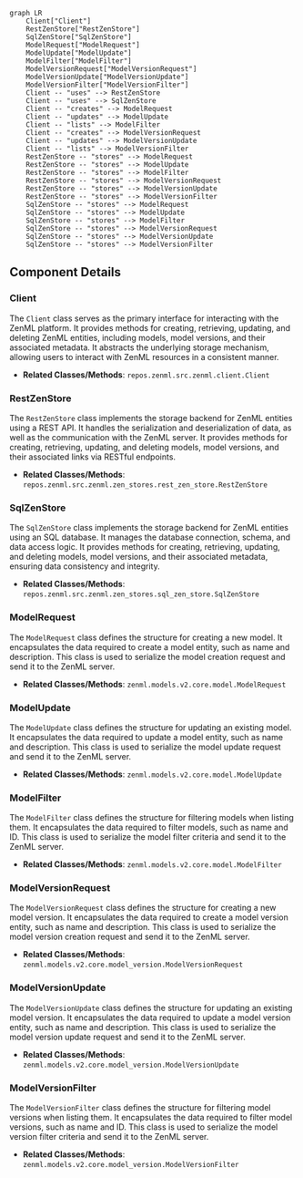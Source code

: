 ```mermaid
graph LR
    Client["Client"]
    RestZenStore["RestZenStore"]
    SqlZenStore["SqlZenStore"]
    ModelRequest["ModelRequest"]
    ModelUpdate["ModelUpdate"]
    ModelFilter["ModelFilter"]
    ModelVersionRequest["ModelVersionRequest"]
    ModelVersionUpdate["ModelVersionUpdate"]
    ModelVersionFilter["ModelVersionFilter"]
    Client -- "uses" --> RestZenStore
    Client -- "uses" --> SqlZenStore
    Client -- "creates" --> ModelRequest
    Client -- "updates" --> ModelUpdate
    Client -- "lists" --> ModelFilter
    Client -- "creates" --> ModelVersionRequest
    Client -- "updates" --> ModelVersionUpdate
    Client -- "lists" --> ModelVersionFilter
    RestZenStore -- "stores" --> ModelRequest
    RestZenStore -- "stores" --> ModelUpdate
    RestZenStore -- "stores" --> ModelFilter
    RestZenStore -- "stores" --> ModelVersionRequest
    RestZenStore -- "stores" --> ModelVersionUpdate
    RestZenStore -- "stores" --> ModelVersionFilter
    SqlZenStore -- "stores" --> ModelRequest
    SqlZenStore -- "stores" --> ModelUpdate
    SqlZenStore -- "stores" --> ModelFilter
    SqlZenStore -- "stores" --> ModelVersionRequest
    SqlZenStore -- "stores" --> ModelVersionUpdate
    SqlZenStore -- "stores" --> ModelVersionFilter
```

## Component Details

### Client
The `Client` class serves as the primary interface for interacting with the ZenML platform. It provides methods for creating, retrieving, updating, and deleting ZenML entities, including models, model versions, and their associated metadata. It abstracts the underlying storage mechanism, allowing users to interact with ZenML resources in a consistent manner.
- **Related Classes/Methods**: `repos.zenml.src.zenml.client.Client`

### RestZenStore
The `RestZenStore` class implements the storage backend for ZenML entities using a REST API. It handles the serialization and deserialization of data, as well as the communication with the ZenML server. It provides methods for creating, retrieving, updating, and deleting models, model versions, and their associated links via RESTful endpoints.
- **Related Classes/Methods**: `repos.zenml.src.zenml.zen_stores.rest_zen_store.RestZenStore`

### SqlZenStore
The `SqlZenStore` class implements the storage backend for ZenML entities using an SQL database. It manages the database connection, schema, and data access logic. It provides methods for creating, retrieving, updating, and deleting models, model versions, and their associated metadata, ensuring data consistency and integrity.
- **Related Classes/Methods**: `repos.zenml.src.zenml.zen_stores.sql_zen_store.SqlZenStore`

### ModelRequest
The `ModelRequest` class defines the structure for creating a new model. It encapsulates the data required to create a model entity, such as name and description. This class is used to serialize the model creation request and send it to the ZenML server.
- **Related Classes/Methods**: `zenml.models.v2.core.model.ModelRequest`

### ModelUpdate
The `ModelUpdate` class defines the structure for updating an existing model. It encapsulates the data required to update a model entity, such as name and description. This class is used to serialize the model update request and send it to the ZenML server.
- **Related Classes/Methods**: `zenml.models.v2.core.model.ModelUpdate`

### ModelFilter
The `ModelFilter` class defines the structure for filtering models when listing them. It encapsulates the data required to filter models, such as name and ID. This class is used to serialize the model filter criteria and send it to the ZenML server.
- **Related Classes/Methods**: `zenml.models.v2.core.model.ModelFilter`

### ModelVersionRequest
The `ModelVersionRequest` class defines the structure for creating a new model version. It encapsulates the data required to create a model version entity, such as name and description. This class is used to serialize the model version creation request and send it to the ZenML server.
- **Related Classes/Methods**: `zenml.models.v2.core.model_version.ModelVersionRequest`

### ModelVersionUpdate
The `ModelVersionUpdate` class defines the structure for updating an existing model version. It encapsulates the data required to update a model version entity, such as name and description. This class is used to serialize the model version update request and send it to the ZenML server.
- **Related Classes/Methods**: `zenml.models.v2.core.model_version.ModelVersionUpdate`

### ModelVersionFilter
The `ModelVersionFilter` class defines the structure for filtering model versions when listing them. It encapsulates the data required to filter model versions, such as name and ID. This class is used to serialize the model version filter criteria and send it to the ZenML server.
- **Related Classes/Methods**: `zenml.models.v2.core.model_version.ModelVersionFilter`

